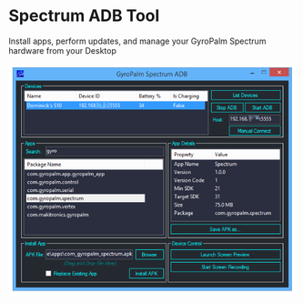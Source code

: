 # Spectrum ADB Tool
Install apps, perform updates, and manage your GyroPalm Spectrum hardware from your Desktop

![](https://raw.githubusercontent.com/GyroPalm/Spectrum-ADB-Tool/main/screenshot_main.png)
